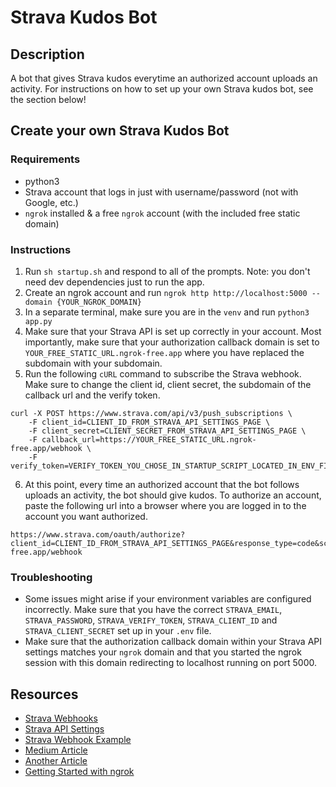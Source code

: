 # Strava Kudos Bot

## Description

A bot that gives Strava kudos everytime an authorized account uploads an activity. For instructions on how to set up your own Strava kudos bot, see the section below!

## Create your own Strava Kudos Bot

### Requirements

-   python3
-   Strava account that logs in just with username/password (not with Google, etc.)
-   `ngrok` installed & a free `ngrok` account (with the included free static domain)

### Instructions

1. Run `sh startup.sh` and respond to all of the prompts. Note: you don't need dev dependencies just to run the app.
2. Create an ngrok account and run `ngrok http http://localhost:5000 --domain {YOUR_NGROK_DOMAIN}`
3. In a separate terminal, make sure you are in the `venv` and run `python3 app.py`
4. Make sure that your Strava API is set up correctly in your account. Most importantly, make sure that your authorization callback domain is set to `YOUR_FREE_STATIC_URL.ngrok-free.app` where you have replaced the subdomain with your subdomain.
5. Run the following `cURL` command to subscribe the Strava webhook. Make sure to change the client id, client secret, the subdomain of the callback url and the verify token.

```
curl -X POST https://www.strava.com/api/v3/push_subscriptions \
    -F client_id=CLIENT_ID_FROM_STRAVA_API_SETTINGS_PAGE \
    -F client_secret=CLIENT_SECRET_FROM_STRAVA_API_SETTINGS_PAGE \
    -F callback_url=https://YOUR_FREE_STATIC_URL.ngrok-free.app/webhook \
    -F verify_token=VERIFY_TOKEN_YOU_CHOSE_IN_STARTUP_SCRIPT_LOCATED_IN_ENV_FILE
```

6. At this point, every time an authorized account that the bot follows uploads an activity, the bot should give kudos. To authorize an account, paste the following url into a browser where you are logged in to the account you want authorized.

```
https://www.strava.com/oauth/authorize?client_id=CLIENT_ID_FROM_STRAVA_API_SETTINGS_PAGE&response_type=code&scope=activity:read_all&redirect_uri=https://YOUR_FREE_STATIC_URL.ngrok-free.app/webhook
```

### Troubleshooting

-   Some issues might arise if your environment variables are configured incorrectly. Make sure that you have the correct `STRAVA_EMAIL`, `STRAVA_PASSWORD`, `STRAVA_VERIFY_TOKEN`, `STRAVA_CLIENT_ID` and `STRAVA_CLIENT_SECRET` set up in your `.env` file.
-   Make sure that the authorization callback domain within your Strava API settings matches your `ngrok` domain and that you started the ngrok session with this domain redirecting to localhost running on port 5000.

## Resources

-   [Strava Webhooks](https://developers.strava.com/docs/webhooks/)
-   [Strava API Settings](https://www.strava.com/settings/api)
-   [Strava Webhook Example](https://developers.strava.com/docs/webhookexample/)
-   [Medium Article](https://medium.com/@eric.l.m.thomas/setting-up-strava-webhooks-e8b825329dc7)
-   [Another Article](https://www.curtiscode.dev/post/project/displaying-strava-stats-using-webhooks/)
-   [Getting Started with ngrok](https://ngrok.com/docs/getting-started/)
